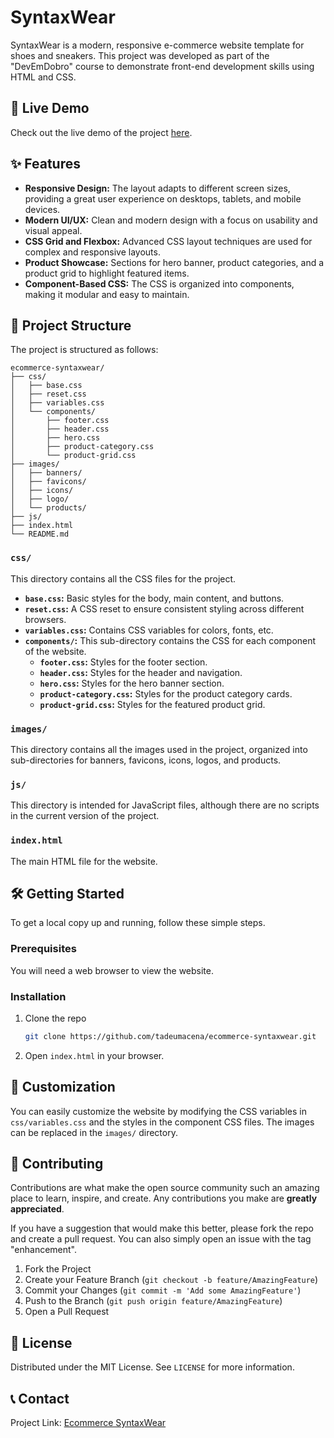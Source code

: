 
# SyntaxWear

SyntaxWear is a modern, responsive e-commerce website template for shoes and sneakers. This project was developed as part of the "DevEmDobro" course to demonstrate front-end development skills using HTML and CSS.

## 🚀 Live Demo

Check out the live demo of the project [here]([https://github.com/tadeumacena/ecommerce-syntaxwear.git/](https://tadeumacena.github.io/ecommerce-syntaxwear/)).

## ✨ Features

- **Responsive Design:** The layout adapts to different screen sizes, providing a great user experience on desktops, tablets, and mobile devices.
- **Modern UI/UX:** Clean and modern design with a focus on usability and visual appeal.
- **CSS Grid and Flexbox:** Advanced CSS layout techniques are used for complex and responsive layouts.
- **Product Showcase:** Sections for hero banner, product categories, and a product grid to highlight featured items.
- **Component-Based CSS:** The CSS is organized into components, making it modular and easy to maintain.

## 📂 Project Structure

The project is structured as follows:

```
ecommerce-syntaxwear/
├── css/
│   ├── base.css
│   ├── reset.css
│   ├── variables.css
│   └── components/
│       ├── footer.css
│       ├── header.css
│       ├── hero.css
│       ├── product-category.css
│       └── product-grid.css
├── images/
│   ├── banners/
│   ├── favicons/
│   ├── icons/
│   ├── logo/
│   └── products/
├── js/
├── index.html
└── README.md
```

### `css/`

This directory contains all the CSS files for the project.

- **`base.css`:** Basic styles for the body, main content, and buttons.
- **`reset.css`:** A CSS reset to ensure consistent styling across different browsers.
- **`variables.css`:** Contains CSS variables for colors, fonts, etc.
- **`components/`:** This sub-directory contains the CSS for each component of the website.
  - **`footer.css`:** Styles for the footer section.
  - **`header.css`:** Styles for the header and navigation.
  - **`hero.css`:** Styles for the hero banner section.
  - **`product-category.css`:** Styles for the product category cards.
  - **`product-grid.css`:** Styles for the featured product grid.

### `images/`

This directory contains all the images used in the project, organized into sub-directories for banners, favicons, icons, logos, and products.

### `js/`

This directory is intended for JavaScript files, although there are no scripts in the current version of the project.

### `index.html`

The main HTML file for the website.

## 🛠️ Getting Started

To get a local copy up and running, follow these simple steps.

### Prerequisites

You will need a web browser to view the website.

### Installation

1. Clone the repo
   ```sh
   git clone https://github.com/tadeumacena/ecommerce-syntaxwear.git
   ```
2. Open `index.html` in your browser.

## 🎨 Customization

You can easily customize the website by modifying the CSS variables in `css/variables.css` and the styles in the component CSS files. The images can be replaced in the `images/` directory.

## 🤝 Contributing

Contributions are what make the open source community such an amazing place to learn, inspire, and create. Any contributions you make are **greatly appreciated**.

If you have a suggestion that would make this better, please fork the repo and create a pull request. You can also simply open an issue with the tag "enhancement".

1. Fork the Project
2. Create your Feature Branch (`git checkout -b feature/AmazingFeature`)
3. Commit your Changes (`git commit -m 'Add some AmazingFeature'`)
4. Push to the Branch (`git push origin feature/AmazingFeature`)
5. Open a Pull Request

## 📄 License

Distributed under the MIT License. See `LICENSE` for more information.

## 📞 Contact

Project Link: [Ecommerce SyntaxWear](https://github.com/tadeumacena/ecommerce-syntaxwear.git)

